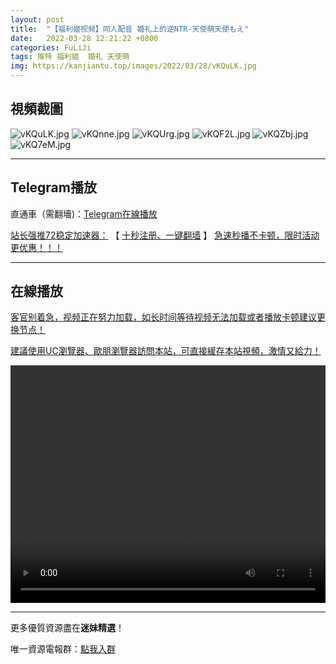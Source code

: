 ```yaml
---
layout: post
title:  "【福利姬视频】同人配音 婚礼上的逆NTR-天使萌天使もえ"
date:   2022-03-28 12:21:22 +0800
categories: FuLiJi
tags: 推特 福利姬  婚礼 天使萌
img: https://kanjiantu.top/images/2022/03/28/vKQuLK.jpg
---
```



## 視頻截圖

![vKQuLK.jpg](https://kanjiantu.top/images/2022/03/28/vKQuLK.jpg)
![vKQnne.jpg](https://kanjiantu.top/images/2022/03/28/vKQnne.jpg)
![vKQUrg.jpg](https://kanjiantu.top/images/2022/03/28/vKQUrg.jpg)
![vKQF2L.jpg](https://kanjiantu.top/images/2022/03/28/vKQF2L.jpg)
![vKQZbj.jpg](https://kanjiantu.top/images/2022/03/28/vKQZbj.jpg)
![vKQ7eM.jpg](https://kanjiantu.top/images/2022/03/28/vKQ7eM.jpg)

* * *
## Telegram播放

直通車（需翻墻)：[Telegram在線播放](https://t.me/mimeijingxuan/276)

<u>站长强推72稳定加速器：</u> 【 [十秒注册、一键翻墙](https://72vpn.xyz/#/register?code=mimei) 】
<u>  急速秒播不卡顿，限时活动更优惠！！！</u>
* * *
## 在線播放
<u>客官别着急，视频正在努力加载，如长时间等待视频无法加载或者播放卡顿建议更换节点！</u>

<u>建議使用UC瀏覽器、歐朋瀏覽器訪問本站，可直接緩存本站視頻，激情又給力！</u>
<center><video src="https://cdn.publer.io/uploads/videos/6247f8c7db2797343b249e9d/d3eeb01f05a6b48bf4855ed622731e0b.mp4" width="100%" height="380px" controls="controls"></video></center>


* * *
更多優質資源盡在**迷妹精選**！

唯一資源電報群：[點我入群](https://t.me/mimeijingxuan)


